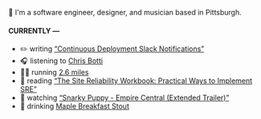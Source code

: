 👋 I'm a software engineer, designer, and musician based in Pittsburgh.

#### CURRENTLY —

* ✏️ writing [“Continuous Deployment Slack Notifications”](https://www.amoscato.com/journal/slack-deploy-notifications/)
* 🎧 listening to [Chris Botti](https://www.last.fm/music/Chris+Botti/_/All+Would+Envy+(feat.+Shawn+Colvin))
* 🏃‍♂️ running [2.6 miles](https://www.strava.com/activities/8346430599)
* 📘 reading [“The Site Reliability Workbook: Practical Ways to Implement SRE”](https://www.goodreads.com/book/show/39687146-the-site-reliability-workbook)
* 🍿 watching [“Snarky Puppy - Empire Central (Extended Trailer)”](https://youtu.be/5mNSmxtWkQM)
* 🍺 drinking [Maple Breakfast Stout](https://untappd.com/user/namoscato/checkin/1235156585)
